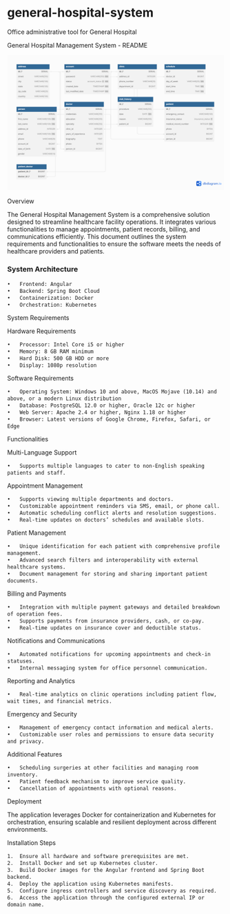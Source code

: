 # general-hospital-system #
Office administrative tool for General Hospital

General Hospital Management System - README

![Database Schema](person_account_schemas.png)

Overview

The General Hospital Management System is a comprehensive solution designed to streamline healthcare facility operations. It integrates various functionalities to manage appointments, patient records, billing, and communications efficiently. This document outlines the system requirements and functionalities to ensure the software meets the needs of healthcare providers and patients.

 ### System Architecture

	•	Frontend: Angular
	•	Backend: Spring Boot Cloud
	•	Containerization: Docker
	•	Orchestration: Kubernetes

System Requirements

Hardware Requirements

	•	Processor: Intel Core i5 or higher
	•	Memory: 8 GB RAM minimum
	•	Hard Disk: 500 GB HDD or more
	•	Display: 1080p resolution

Software Requirements

	•	Operating System: Windows 10 and above, MacOS Mojave (10.14) and above, or a modern Linux distribution
	•	Database: PostgreSQL 12.0 or higher, Oracle 12c or higher
	•	Web Server: Apache 2.4 or higher, Nginx 1.18 or higher
	•	Browser: Latest versions of Google Chrome, Firefox, Safari, or Edge

Functionalities

Multi-Language Support

	•	Supports multiple languages to cater to non-English speaking patients and staff.

Appointment Management

	•	Supports viewing multiple departments and doctors.
	•	Customizable appointment reminders via SMS, email, or phone call.
	•	Automatic scheduling conflict alerts and resolution suggestions.
	•	Real-time updates on doctors’ schedules and available slots.

Patient Management

	•	Unique identification for each patient with comprehensive profile management.
	•	Advanced search filters and interoperability with external healthcare systems.
	•	Document management for storing and sharing important patient documents.

Billing and Payments

	•	Integration with multiple payment gateways and detailed breakdown of operation fees.
	•	Supports payments from insurance providers, cash, or co-pay.
	•	Real-time updates on insurance cover and deductible status.

Notifications and Communications

	•	Automated notifications for upcoming appointments and check-in statuses.
	•	Internal messaging system for office personnel communication.

Reporting and Analytics

	•	Real-time analytics on clinic operations including patient flow, wait times, and financial metrics.

Emergency and Security

	•	Management of emergency contact information and medical alerts.
	•	Customizable user roles and permissions to ensure data security and privacy.

Additional Features

	•	Scheduling surgeries at other facilities and managing room inventory.
	•	Patient feedback mechanism to improve service quality.
	•	Cancellation of appointments with optional reasons.

Deployment

The application leverages Docker for containerization and Kubernetes for orchestration, ensuring scalable and resilient deployment across different environments.

Installation Steps

	1.	Ensure all hardware and software prerequisites are met.
	2.	Install Docker and set up Kubernetes cluster.
	3.	Build Docker images for the Angular frontend and Spring Boot backend.
	4.	Deploy the application using Kubernetes manifests.
	5.	Configure ingress controllers and service discovery as required.
	6.	Access the application through the configured external IP or domain name.
